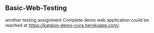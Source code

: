 ## Basic-Web-Testing
another testing assignment
 Complete demo web application could be reached at https://katalon-demo-cura.herokuapp.com/.
